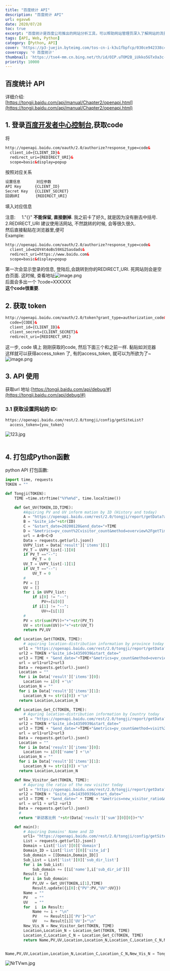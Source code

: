 ```yaml
---
title: "百度统计 API"
description: "百度统计 API"
url: egavw6
date: 2020/07/28
toc: true
excerpt: "百度统计是百度公司推出的网站分析工具，可以帮助网站管理员深入了解网站的流量、访问者行为、来源和趋势等数据。用户可以通过在网站中添加代码，收集并分析访问数据，从而优化网站运营和提高用户体验。百度统计提供了丰富的分析工具和数据可视化功能，让用户轻松地获取并理解网站数据。"
tags: [API, Web, Python]
category: [Python, API]
cover: 'https://p3-juejin.byteimg.com/tos-cn-i-k3u1fbpfcp/030ce942338c4772b4edd8ec75957488~tplv-k3u1fbpfcp-zoom-crop-mark:892:892:892:502.awebp?'
covercopy: '© 百度统计'
thumbnail: 'https://tse4-mm.cn.bing.net/th/id/OIP.uTOM2B_iUkko5GTxOa3c-wAAAA'
priority: 10000
---
```


## 百度统计 API

详细介绍:<br />[https://tongji.baidu.com/api/manual/Chapter2/openapi.html](https://tongji.baidu.com/api/manual/Chapter2/openapi.html)

<a name="WjQRg"></a>
## 1. 登录[百度开发者中心控制台](http://developer.baidu.com/console#app/project),获取code
将
```html
http://openapi.baidu.com/oauth/2.0/authorize?response_type=code&
  client_id={CLIENT_ID}&
  redirect_uri={REDIRECT_URI}&
  scope=basic&display=popup
```

按照对应关系

```bash
设置信息       对应参数
API Key      {CLIENT_ID}
Secret Key   {CLIENT_SECRET}
回调URI       {REDIRECT_URI}
```

填入对应信息

注意:     1."{}" **不能保留, 直接删掉**. 我之前卡了好久, 就是因为没有删去中括号.<br />2.REDIRECT_URI 建议使用活网站, 不然跳转的时候, 会等很久很久.<br />然后直接黏贴在浏览器里,便可<br />Example:
```html
http://openapi.baidu.com/oauth/2.0/authorize?response_type=code&
  client_id=m2OY4t4oBs59XG2Sasdads&
  redirect_uri=https://www.baidu.com&
  scope=basic&display=popup
```

第一次会显示登录的信息, 登陆后,会跳转到你的REDIRECT_URI. 死网站则会是空白页面. 这时候, 查看地址![image.png](https://cdn.nlark.com/yuque/0/2020/png/691897/1582598175959-edffed6e-c5a6-4017-a43a-067c2dc14558.png#align=left&display=inline&height=167&name=image.png&originHeight=167&originWidth=527&size=20227&status=done&style=none&width=527)<br />后面会多出一个 ?code=XXXXXX<br />**这个code很重要**.<br />

<a name="Fzaon"></a>
## 2. 获取 token

```html
http://openapi.baidu.com/oauth/2.0/token?grant_type=authorization_code&
  code={CODE}&
  client_id={CLIENT_ID}&
  client_secret={CLIENT_SECRET}&
  redirect_uri={REDIRECT_URI}
```

这一步, code 填上 刚刚获取的code, 然后下面三个和之前一样. 黏贴如浏览器<br />这样就可以获得access_token 了, 有的access_token, 就可以为所欲为了~<br />![image.png](https://cdn.nlark.com/yuque/0/2020/png/691897/1582598956253-eacb2fce-d2f3-4218-b235-368b3077839e.png#align=left&display=inline&height=466&name=image.png&originHeight=466&originWidth=1914&size=80628&status=done&style=none&width=1914)
<a name="JTEqX"></a>
## 3. API 使用
获取url 地址:[https://tongji.baidu.com/api/debug/#](https://tongji.baidu.com/api/debug/#)

<a name="NOjVF"></a>
### 3.1 获取设置网站的 ID:

```html
https://openapi.baidu.com/rest/2.0/tongji/config/getSiteList?
  access_token={you_token}
```
![123.jpg](https://cdn.nlark.com/yuque/0/2020/jpeg/691897/1582599246003-9ee8bf4c-1716-4ef3-a189-89c313b445d7.jpeg#align=left&display=inline&height=141&name=123.jpg&originHeight=141&originWidth=400&size=23063&status=done&style=none&width=400)<br />
<br />

<a name="5L5v1"></a>
## 4. 打包成Python函數
python API 打包函數:

```python
import time, requests
TOKEN = ""

def Tongji(TOKEN):
    TIME =time.strftime("%Y%m%d", time.localtime())

    def Get_UV(TOKEN,ID,TIME):
        #Aquiring PV and UV inform mation by ID (History and today)
        A = "https://openapi.baidu.com/rest/2.0/tongji/report/getData?access_token=" + TOKEN
        B = "&site_id="+str(ID)
        C = "&start_date=20200120&end_date="+TIME
        D = "&metrics=pv_count%2Cvisitor_count&method=overview%2FgetTimeTrendRpt"
        url = A+B+C+D
        Data = requests.get(url).json()
        UVPV_list = Data['result']['items'][1]
        PV_T = UVPV_list[-1][0]
        if PV_T =="--":
            PV_T = 0
        UV_T = UVPV_list[-1][1]
        if UV_T =="--":
            UV_T = 0
        #
        PV = []
        UV = []
        for i in UVPV_list:
            if i[0] != "--":
                PV+=[i[0]]
            if i[1] != "--":
                UV+=[i[1]]
        #
        PV = str(sum(PV))+"+"+str(PV_T)
        UV = str(sum(UV))+"+"+str(UV_T)
        return PV,UV

    def Location_Get(TOKEN, TIME):
        # aquiring location-distribution information by province today
      url1 = "https://openapi.baidu.com/rest/2.0/tongji/report/getData?access_token="
      url2 = TOKEN +"&site_id=14350939&start_date="
      url3 = TIME + "&end_date="+TIME+"&metrics=pv_count&method=overview%2FgetDistrictRpt"
      url = url1+url2+url3
      Data = requests.get(url).json()
      Location = ""
      for i in Data['result']['items'][0]:
        Location += i[0] +'\n'
      Location_N = ""
      for i in Data['result']['items'][1]:
        Location_N += str(i[0]) +'\n'
      return Location,Location_N

    def Location_Get_C(TOKEN, TIME):
        # Aquring location-distribution information by Country today
      url1 = "https://openapi.baidu.com/rest/2.0/tongji/report/getData?access_token="
      url2 = TOKEN +"&site_id=14350939&start_date="
      url3 = TIME + "&end_date="+TIME+"&metrics=pv_count&method=visit%2Fworld%2Fa"
      url = url1+url2+url3
      Data = requests.get(url).json()
      Location = ""
      for i in Data['result']['items'][0]:
        Location += i[0]['name'] +'\n'
      Location_N = ""
      for i in Data['result']['items'][1]:
        Location_N += str(i[0]) +'\n'
      return Location,Location_N

    def New_Visitor_Get(TOKEN, TIME):
        # Aquring the ratio of the new visiter today
      url1 = "https://openapi.baidu.com/rest/2.0/tongji/report/getData?access_token="
      url2 = TOKEN + "&site_id=14350939&start_date="
      url3 = TIME + "&end_date=" + TIME + "&metrics=new_visitor_ratio&method=source%2Fall%2Fa"
      url = url1 + url2 +url3
      Data = requests.get(url).json()
      #
      return "新訪客比例 "+str(Data['result']['sum'][0][0])+"%"

    def main():
        # Aquiring Domains' Name and ID
        url1= "https://openapi.baidu.com/rest/2.0/tongji/config/getSiteList?access_token="+TOKEN
        List = requests.get(url1).json()
        Domain = List['list'][0]['domain']
        Domain_ID = List['list'][0]['site_id']
        Sub_domain = [[Domain,Domain_ID]]
        Sub_List = List['list'][0]['sub_dir_list']
        for i in Sub_List:
            Sub_domain += [[i['name'],i['sub_dir_id']]]
        Result = {}
        for i in Sub_domain:
            PV,UV = Get_UV(TOKEN,i[1],TIME)
            Result.update({i[0]:{"PV":PV,"UV":UV}})
        Name = ""
        PV   = ""
        UV   = ""
        for  i  in Result:
            Name += i + "\n"
            PV   += Result[i]['PV']+"\n"
            UV   += Result[i]['UV']+"\n"
        New_Vis_N = New_Visitor_Get(TOKEN, TIME)
        Location,Location_N = Location_Get(TOKEN, TIME)
        Location_C,Location_C_N = Location_Get_C(TOKEN, TIME)
        return Name,PV,UV,Location,Location_N,Location_C,Location_C_N,New_Vis_N


Name,PV,UV,Location,Location_N,Location_C,Location_C_N,New_Vis_N = Tongji(TOKEN)
```
![NrTVwn.jpg](https://s1.ax1x.com/2020/06/26/NrTVwn.jpg)



